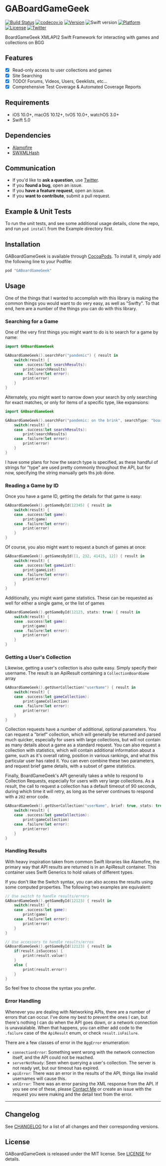 # GABoardGameGeek

[![Build Status](https://travis-ci.org/gca3020/GABoardGameGeek.svg?branch=master)](https://travis-ci.org/gca3020/GABoardGameGeek)
[![codecov.io](https://codecov.io/github/gca3020/GABoardGameGeek/coverage.svg?branch=master)](https://codecov.io/github/gca3020/GABoardGameGeek?branch=master)
[![Version](https://img.shields.io/cocoapods/v/GABoardGameGeek.svg?style=flat)](http://cocoapods.org/pods/GABoardGameGeek)
![Swift version](https://img.shields.io/badge/swift-4.0-orange.svg)
[![Platform](https://img.shields.io/cocoapods/p/GABoardGameGeek.svg?style=flat)](http://cocoadocs.org/docsets/GABoardGameGeek)
[![License](https://img.shields.io/cocoapods/l/GABoardGameGeek.svg?style=flat)](http://cocoapods.org/pods/GABoardGameGeek)
[![Twitter](https://img.shields.io/badge/twitter-@gca3020-blue.svg?style=flat)](http://twitter.com/gca3020)

BoardGameGeek XMLAPI2 Swift Framework for interacting with games and collections on BGG

## Features

- [x] Read-only access to user collections and games
- [x] Site Searching
- [x] TODO! Forums, Videos, Users, Geeklists, etc...
- [x] Comprehensive Test Coverage & Automated Coverage Reports

## Requirements

- iOS 10.0+, macOS 10.12+, tvOS 10.0+, watchOS 3.0+
- Swift 5.0

## Dependencies

- [Alamofire](https://github.com/Alamofire/Alamofire)
- [SWXMLHash](https://github.com/drmohundro/SWXMLHash)

## Communication

- If you'd like to **ask a question**, use [Twitter](http://twitter.com/gca3020).
- If you **found a bug**, open an issue.
- If you **have a feature request**, open an issue.
- If you **want to contribute**, submit a pull request.

## Example & Unit Tests

To run the unit tests, and see some additional usage details, clone the repo, and run `pod install` from the Example directory first.

## Installation

GABoardGameGeek is available through [CocoaPods](http://cocoapods.org). To install
it, simply add the following line to your Podfile:

```ruby
pod "GABoardGameGeek"
```

## Usage

One of the things that I wanted to accomplish with this library is making the common things you 
would want to do very easy, as well as "Swifty". To that end, here are a number of the things you
can do with this library.

### Searching for a Game

One of the very first things you might want to do is to search for a game by name:

```swift
import GABoardGameGeek

GABoardGameGeek().searchFor("pandemic") { result in
    switch(result) {
    case .success(let searchResults):
        print(searchResults)
    case .failure(let error):
        print(error)
    }
}
```

Alternately, you might want to narrow down your search by only searching for exact matches, or only 
for items of a specific type, like expansions:

```swift
import GABoardGameGeek

GABoardGameGeek().searchFor("pandemic: on the brink", searchType: "boardgameexpansion", exactMatch: true) { result in
    switch(result) {
    case .success(let searchResults):
        print(searchResults)
    case .failure(let error):
        print(error)
    }
}
```

I have some plans for how the search type is specified, as these handful of strings for "type" are used 
pretty commonly throughout the API, but for now, specifying the string manually gets ths job done.

### Reading a Game by ID

Once you have a game ID, getting the details for that game is easy:

```swift
GABoardGameGeek().getGameById(12345) { result in
    switch(result) {
    case .success(let game):
        print(game)
    case .failure(let error):
        print(error)
    }
}
```

Of course, you also might want to request a bunch of games at once:

```swift
GABoardGameGeek().getGamesById([1, 232, 41415, 12]) { result in
    switch(result) {
    case .success(let gameList):
        print(gameList)
    case .failure(let error):
        print(error)
    }
}
```

Additionally, you might want game statistics. These can be requested as well for either a single 
game, or the list of games

```swift
GABoardGameGeek().getGameById(12123, stats: true) { result in
    switch(result) {
    case .success(let game):
        print(game)
    case .failure(let error):
        print(error)
    }
}
```

### Getting a User's Collection

Likewise, getting a user's collection is also quite easy. Simply specify their username. The result is an ApiResult
containing a `CollectionBoardGame` array

```swift
GABoardGameGeek().getUserCollection("userName") { result in
    switch(result) {
    case .success(let gameCollection):
        print(gameCollection)
    case .failure(let error):
        print(error)
    }
}
```

Collection requests have a number of additional, optional parameters. You can request a "brief" collection, 
which will generally be returned and parsed much quicker, especially for users with large collections, but 
will not contain as many details about a game as a standard request. You can also request a collection with
statistics, which will contain additional information about a game, such as it's overall rating, position in 
various rankings, and what this particular user has rated it.  You can even combine these two parameters, 
and request brief game details, with a subset of game statistics.

Finally, BoardGameGeek's API generally takes a while to respond to Collection Requests, especially for users
with very large collections. As a result, the call to request a collection has a default timeout of 90
seconds, during which time it will retry, as long as the server continues to respond with a `202` error code.

```swift
GABoardGameGeek().getUserCollection("userName", brief: true, stats: true, timeout: 120) { result in
    switch(result) {
    case .success(let gameCollection):
        print(gameCollection)
    case .failure(let error):
        print(error)
    }
}
```

### Handling Results

With heavy inspiration taken from common Swift libraries like Alamofire, the primary way that API results 
are returned is in an ApiResult container. This container uses Swift Generics to hold values of different
types.

If you don't like the Switch syntax, you can also access the results using some computed properties. The
following two examples are equivalent:

```swift
// Use switch to handle results/errors
GABoardGameGeek().getGameById(12123) { result in
    switch(result) {
    case .success(let game):
        print(game)
    case .failure(let error):
        print(error)
    }
}

// Use accessors to handle results/erros
GABoardGameGeek().getGameById(12123) { result in
    if(result.isSuccess) {
        print(result.value!)
    }
    else {
        print(result.error!)
    }
}
```

So feel free to choose the syntax you prefer.

### Error Handling

Whenever you are dealing with Networking APIs, there are a number of errors that can occur. I've done
my best to prevent the ones I can, but there's nothing I can do when the API goes down, or a network 
connection is unavaialable. When that happens, you can either add code to the `.failure` case of the 
`ApiResult` enum, or check `result.isFailure`. 

There are a few classes of error in the `BggError` enumeration:

- `connectionError`: Something went wrong with the network connection itself, and the API could not be reached.
- `serverNotReady`: Seen when querying a user's collection. The server is not ready yet, but our timeout has expired.
- `apiError`: There was an error in the results of the API, things like invalid usernames will cause this.
- `xmlError`: There was an error parsing the XML response from the API. If you see one of these, please [Contact Me](mailto:gca3020@users.noreply.github.com)
or create an issue with the request you were making and the detail text from the error.

---

## Changelog

See [CHANGELOG](CHANGELOG.md) for a list of all changes and their corresponding versions.

## License

GABoardGameGeek is released under the MIT license. See [LICENSE](LICENSE) for details.
